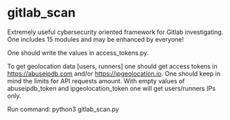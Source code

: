 # gitlab_scan
Extremely useful cybersecurity oriented framework for Gitlab investigating. One includes 15 modules and may be enhanced by everyone!

One should write the values in access_tokens.py.

To get geolocation data [users, runners] one should get access tokens in https://abuseipdb.com and/or https://ipgeolocation.io. One should keep in mind the limits for API requests amount. With empty values of abuseipdb_token and ipgeolocation_token one will get users/runners IPs only.

Run command: python3 gitlab_scan.py
